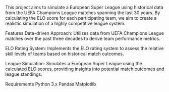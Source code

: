 
This project aims to simulate a European Super League using historical data from the UEFA Champions League matches spanning the last 30 years.
By calculating the ELO score for each participating team, we aim to create a realistic simulation of a highly competitive league system.

Features
Data-driven Approach: Utilizes data from UEFA Champions League matches over the past three decades to derive team performance metrics.

ELO Rating System: Implements the ELO rating system to assess the relative skill levels of teams based on historical match outcomes.

League Simulation: Simulates a European Super League using the calculated ELO scores, providing insights into potential match outcomes and league standings.

Requirements
Python 3.x
Pandas
Matplotlib
